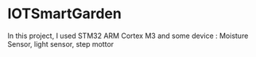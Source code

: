 # IOTSmartGarden
In this project, I used STM32 ARM Cortex M3 and some device : Moisture Sensor, light sensor, step mottor
